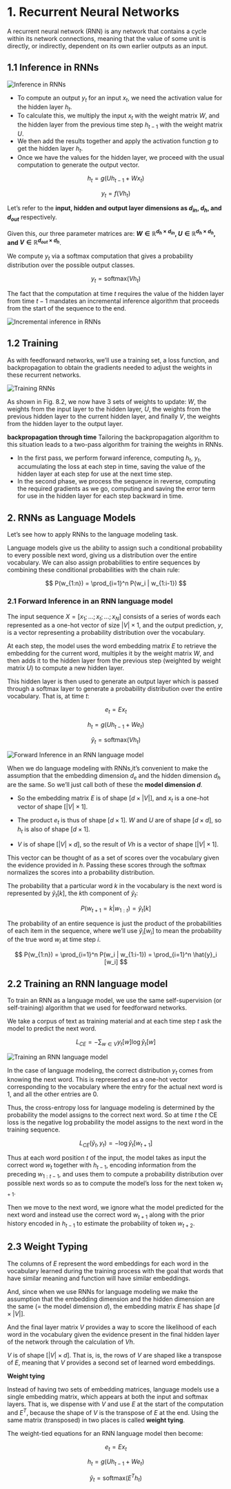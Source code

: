 # 1. Recurrent Neural Networks

A recurrent neural network (RNN) is any network that contains a cycle within its network connections, meaning that the value of some unit is directly, or indirectly, dependent on its own earlier outputs as an input.

## 1.1 Inference in RNNs

![Inference in RNNs](./images/01-RNN.png)

- To compute an output $y_t$ for an input $x_t$, we need the activation value for the hidden layer $h_t$.
- To calculate this, we multiply the input $x_t$ with the weight matrix $W$, and the hidden layer from the previous time step $h_{t-1}$ with the weight matrix $U$.
- We then add the results together and apply the activation function $g$ to get the hidden layer $h_t$.
- Once we have the values for the hidden layer, we proceed with the usual computation to generate the output vector.

$$ h_t = g(Uh_{t-1} + Wx_t) $$

$$ y_t = f(Vh_t) $$

Let’s refer to the **input, hidden and output layer dimensions as $d_{in}$, $d_h$, and $d_{out}$** respectively.

Given this, our three parameter matrices are: **$W \in \mathbb{R}^{d_h \times d_{in}}$, $U \in \mathbb{R}^{d_h \times d_h}$, and $V \in \mathbb{R}^{d_{out} \times d_h}$**.

We compute $y_t$ via a softmax computation that gives a probability distribution over the possible output classes.

$$ y_t = \text{softmax}(Vh_t) $$

The fact that the computation at time $t$ requires the value of the hidden layer from time $t-1$ mandates an incremental inference algorithm that proceeds from the start of the sequence to the end.

![Incremental inference in RNNs](./images/02-forward-inference.png)

## 1.2 Training

As with feedforward networks, we’ll use a training set, a loss function, and backpropagation to obtain the gradients needed to adjust the weights in these recurrent networks.

![Training RNNs](./images/03-unrolled.png)

As shown in Fig. 8.2, we now have 3 sets of weights to update: $W$, the weights from the input layer to the hidden layer, $U$, the weights from the previous hidden layer to the current hidden layer, and finally $V$, the weights from the hidden layer to the output layer.

**backpropagation through time**
Tailoring the backpropagation algorithm to this situation leads to a two-pass algorithm for training the weights in RNNs. 
- In the first pass, we perform forward inference, computing $h_t$, $y_t$, accumulating the loss at each step in time, saving the value of the hidden layer at each step for use at the next time step. 
- In the second phase, we process the sequence in reverse, computing the required gradients as we go, computing and saving the error term for use in the hidden layer for each step backward in time. 

## 2. RNNs as Language Models

Let’s see how to apply RNNs to the language modeling task.

Language models give us the ability to assign such a conditional probability to every possible next word, giving us a distribution over the entire vocabulary. We can also assign probabilities to entire sequences by combining these conditional probabilities with the chain rule:

$$ P(w_{1:n}) = \prod_{i=1}^n P(w_i | w_{1:i-1}) $$

### 2.1 Forward Inference in an RNN language model

The input sequence $X = [x_1;...;x_t;...;x_N]$ consists of a series of words each represented as a one-hot vector of size $|V| \times 1$, and the output prediction, $y$, is a vector representing a probability distribution over the vocabulary.

At each step, the model uses the word embedding matrix $E$ to retrieve the embedding for the current word, multiples it by the weight matrix $W$, and then adds it to the hidden layer from the previous step (weighted by weight matrix $U$) to compute a new hidden layer.

This hidden layer is then used to generate an output layer which is passed through a softmax layer to generate a probability distribution over the entire vocabulary. That is, at time $t$:

$$ e_t = E x_t $$

$$ h_t = g(Uh_{t-1} + We_t) $$

$$ \hat{y}_t = \text{softmax}(Vh_t) $$


![Forward Inference in an RNN language model](./images/04-LM.png)

When we do language modeling with RNNs,it’s convenient to make the assumption that the embedding dimension $d_e$ and the hidden dimension $d_h$ are the same. So we’ll just call both of these the **model dimension $d$**.

- So the embedding matrix $E$ is of shape $[d \times |V|]$, and $x_t$ is a one-hot vector of shape $[|V| \times 1]$.

- The product $e_t$ is thus of shape $[d \times 1]$. $W$ and $U$ are of shape $[d \times d]$, so $h_t$ is also of shape $[d \times 1]$.

- $V$ is of shape $[|V| \times d]$, so the result of $Vh$ is a vector of shape $[|V| \times 1]$.

This vector can be thought of as a set of scores over the vocabulary given the evidence provided in $h$. Passing these scores through the softmax normalizes the scores into a probability distribution.

The probability that a particular word $k$ in the vocabulary is the next word is represented by $\hat{y}_t [k]$, the $k$th component of $\hat{y}_t$:

$$ P(w_{t+1} = k | w_{1:t}) = \hat{y}_t [k] $$

The probability of an entire sequence is just the product of the probabilities of each item in the sequence, where we’ll use $\hat{y}_i [w_i]$ to mean the probability of the true word $w_i$ at time step $i$.

$$ P(w_{1:n}) = \prod_{i=1}^n P(w_i | w_{1:i-1}) = \prod_{i=1}^n \hat{y}_i [w_i] $$

## 2.2 Training an RNN language model

To train an RNN as a language model, we use the same self-supervision (or self-training) algorithm that we used for feedforward networks.

We take a corpus of text as training material and at each time step $t$ ask the model to predict the next word.

$$ L_{CE} = - \sum_{w\in V} y_t[w] \log \hat{y}_t[w] $$

![Training an RNN language model](./images/05-train-RNN.png)

In the case of language modeling, the correct distribution $y_t$ comes from knowing the next word. This is represented as a one-hot vector corresponding to the vocabulary where the entry for the actual next word is 1, and all the other entries are 0.

Thus, the cross-entropy loss for language modeling is determined by the probability the model assigns to the correct next word. So at time $t$ the CE loss is the negative log probability the model assigns to the next word in the training sequence.

$$ L_{CE}(\hat{y}_t, y_t) = - \log \hat{y}_t[w_{t+1}] $$

Thus at each word position $t$ of the input, the model takes as input the correct word $w_t$ together with $h_{t-1}$, encoding information from the preceding $w_{1:t-1}$, and uses them to compute a probability distribution over possible next words so as to compute the model’s loss for the next token $w_{t+1}$.

Then we move to the next word, we ignore what the model predicted for the next word and instead use the correct word $w_{t+1}$ along with the prior history encoded in $h_{t-1}$ to estimate the probability of token $w_{t+2}$.

## 2.3 Weight Typing

The columns of $E$ represent the word embeddings for each word in the vocabulary learned during the training process with the goal that words that have similar meaning and function will have similar embeddings.    

And, since when we use RNNs for language modeling we make the assumption that the embedding dimension and the hidden dimension are the same (= the model dimension $d$), the embedding matrix $E$ has shape $[d \times |V|]$.

And the final layer matrix $V$ provides a way to score the likelihood of each word in the vocabulary given the evidence present in the final hidden layer of the network through the calculation of $Vh$.

$V$ is of shape $[|V| \times d]$. That is, is, the rows of $V$ are shaped like a transpose of $E$, meaning that $V$ provides a second set of learned word embeddings.

**Weight tying**

Instead of having two sets of embedding matrices, language models use a single embedding matrix, which appears at both the input and softmax layers. That is, we dispense with $V$ and use $E$ at the start of the computation and $E^T$, because the shape of $V$ is the transpose of $E$ at the end. Using the same matrix (transposed) in two places is called **weight tying**. 

The weight-tied equations for an RNN language model then become:

$$ e_t = E x_t $$

$$ h_t = g(Uh_{t-1} + We_t) $$

$$ \hat{y}_t = \text{softmax}(E^T h_t) $$

































